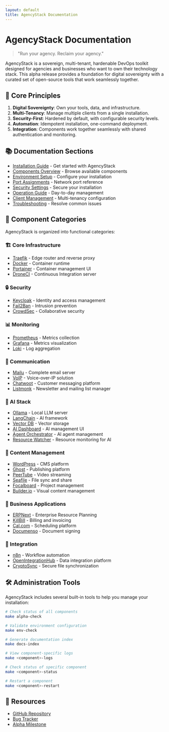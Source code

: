 ```yaml
---
layout: default
title: AgencyStack Documentation
---
```


# AgencyStack Documentation

> "Run your agency. Reclaim your agency."

AgencyStack is a sovereign, multi-tenant, hardenable DevOps toolkit designed for agencies and businesses who want to own their technology stack. This alpha release provides a foundation for digital sovereignty with a curated set of open-source tools that work seamlessly together.

## 🚀 Core Principles

1. **Digital Sovereignty**: Own your tools, data, and infrastructure.
2. **Multi-Tenancy**: Manage multiple clients from a single installation.
3. **Security-First**: Hardened by default, with configurable security levels.
4. **Automation**: Idempotent installation, one-command deployment.
5. **Integration**: Components work together seamlessly with shared authentication and monitoring.

## 📚 Documentation Sections

- [Installation Guide](/pages/installation.html) - Get started with AgencyStack
- [Components Overview](/pages/components.html) - Browse available components
- [Environment Setup](/pages/setup/env.html) - Configure your installation
- [Port Assignments](/pages/ports.html) - Network port reference
- [Security Settings](/pages/security.html) - Secure your installation
- [Operation Guide](/pages/operations.html) - Day-to-day management
- [Client Management](/pages/client-setup.html) - Multi-tenancy configuration
- [Troubleshooting](/pages/troubleshooting.html) - Resolve common issues

## 🧩 Component Categories

AgencyStack is organized into functional categories:

### 🏗️ Core Infrastructure
- [Traefik](/pages/components/traefik.html) - Edge router and reverse proxy
- [Docker](/pages/components/docker.html) - Container runtime
- [Portainer](/pages/components/portainer.html) - Container management UI
- [DroneCI](/pages/components/droneci.html) - Continuous Integration server

### 🔒 Security
- [Keycloak](/pages/components/keycloak.html) - Identity and access management
- [Fail2Ban](/pages/components/fail2ban.html) - Intrusion prevention
- [CrowdSec](/pages/components/crowdsec.html) - Collaborative security

### 📊 Monitoring
- [Prometheus](/pages/components/prometheus.html) - Metrics collection
- [Grafana](/pages/components/grafana.html) - Metrics visualization
- [Loki](/pages/components/loki.html) - Log aggregation

### 📧 Communication
- [Mailu](/pages/components/mailu.html) - Complete email server
- [VoIP](/pages/components/voip.html) - Voice-over-IP solution
- [Chatwoot](/pages/components/chatwoot.html) - Customer messaging platform
- [Listmonk](/pages/components/listmonk.html) - Newsletter and mailing list manager

### 🧠 AI Stack
- [Ollama](/pages/components/ollama.html) - Local LLM server
- [LangChain](/pages/components/langchain.html) - AI framework
- [Vector DB](/pages/components/vector_db.html) - Vector storage
- [AI Dashboard](/pages/components/ai_dashboard.html) - AI management UI
- [Agent Orchestrator](/pages/components/agent_orchestrator.html) - AI agent management
- [Resource Watcher](/pages/components/resource_watcher.html) - Resource monitoring for AI

### 📝 Content Management
- [WordPress](/pages/components/wordpress.html) - CMS platform
- [Ghost](/pages/components/ghost.html) - Publishing platform
- [PeerTube](/pages/components/peertube.html) - Video streaming
- [Seafile](/pages/components/seafile.html) - File sync and share
- [Focalboard](/pages/components/focalboard.html) - Project management
- [Builder.io](/pages/components/builderio.html) - Visual content management

### 💼 Business Applications
- [ERPNext](/pages/components/erpnext.html) - Enterprise Resource Planning
- [KillBill](/pages/components/killbill.html) - Billing and invoicing
- [Cal.com](/pages/components/cal.html) - Scheduling platform
- [Documenso](/pages/components/documenso.html) - Document signing

### 🔄 Integration
- [n8n](/pages/components/n8n.html) - Workflow automation
- [OpenIntegrationHub](/pages/components/openintegrationhub.html) - Data integration platform
- [CryptoSync](/pages/components/cryptosync.html) - Secure file synchronization

## 🛠️ Administration Tools

AgencyStack includes several built-in tools to help you manage your installation:

```bash
# Check status of all components
make alpha-check

# Validate environment configuration
make env-check

# Generate documentation index
make docs-index

# View component-specific logs
make <component>-logs

# Check status of specific component
make <component>-status

# Restart a component
make <component>-restart
```

## 🔗 Resources

- [GitHub Repository](https://github.com/nerdofmouth/agency-stack)
- [Bug Tracker](https://github.com/nerdofmouth/agency-stack/issues)
- [Alpha Milestone](/pages/components/alpha_ready.html)
